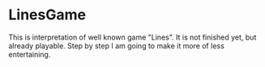 # LinesGame

This is interpretation of well known game "Lines".
It is not finished yet, but already playable.
Step by step I am going to make it more of less entertaining.
